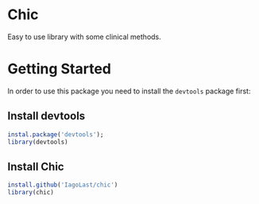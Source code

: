 # Chic

Easy to use library with some clinical methods.

# Getting Started

In order to use this package you need to install the  `devtools` package first:

## Install devtools

```r
instal.package('devtools');
library(devtools)
```

## Install Chic

```r
install.github('IagoLast/chic')
library(chic)
```


